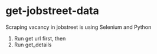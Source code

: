# get-jobstreet-data
Scraping vacancy in jobstreet is using Selenium and Python

1. Run get url first, then
2. Run get_details
